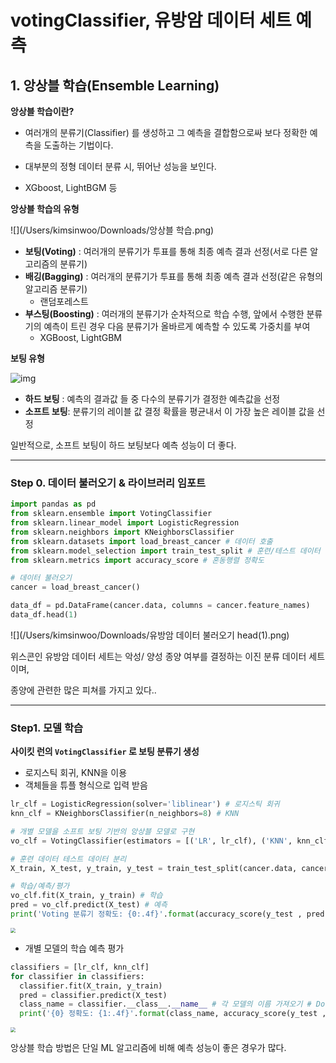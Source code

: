 # votingClassifier,  유방암 데이터 세트 예측

## 1. 앙상블 학습(Ensemble Learning)

**앙상블 학습이란?**

- 여러개의 분류기(Classifier) 를 생성하고 그 예측을 결합함으로싸 보다 정확한 예측을 도출하는 기법이다.

- 대부분의 정형 데이터 분류 시, 뛰어난 성능을 보인다.
- XGboost, LightBGM 등



**앙상블 학습의 유형**

![](/Users/kimsinwoo/Downloads/앙상블 학습.png)

- **보팅(Voting)** : 여러개의 분류기가 투표를 통해 최종 예측 결과 선정(서로 다른 알고리즘의 분류기)
- **배깅(Bagging)** :  여러개의 분류기가 투표를 통해 최종 예측 결과 선정(같은 유형의 알고리즘 분류기)
  - 랜덤포레스트
- **부스팅(Boosting)** : 여러개의 분류기가 순차적으로 학습 수행, 앞에서 수행한 분류기의 예측이 트린 경우 다음 분류기가 올바르게 예측할 수 있도록 가중치를 부여 
  - XGBoost, LightGBM



**보팅 유형**

![img](/Users/kimsinwoo/Downloads/img.png)

- **하드 보팅** : 예측의 결과값 들 중 다수의 분류기가 결정한 예측값을 선정
- **소프트 보팅**: 분류기의 레이블 값 결정 확률을 평균내서 이 가장 높은 레이블 값을 선정

일반적으로, 소프트 보팅이 하드 보팅보다 예측 성능이 더 좋다.

---

### Step 0. 데이터 불러오기 & 라이브러리 임포트

```python
import pandas as pd
from sklearn.ensemble import VotingClassifier 
from sklearn.linear_model import LogisticRegression
from sklearn.neighbors import KNeighborsClassifier
from sklearn.datasets import load_breast_cancer # 데이터 호출
from sklearn.model_selection import train_test_split # 훈련/테스트 데이터 분리
from sklearn.metrics import accuracy_score # 혼동행렬 정확도

# 데이터 불러오기
cancer = load_breast_cancer()

data_df = pd.DataFrame(cancer.data, columns = cancer.feature_names)
data_df.head(1)
```

![](/Users/kimsinwoo/Downloads/유방암 데이터 불러오기 head(1).png)

위스콘인 유방암 데이터 세트는 악성/ 양성 종양 여부를 결정하는 이진 분류 데이터 세트이며, 

종양에 관련한 많은 피쳐를 가지고 있다..

---

### Step1. 모델 학습

**사이킷 런의 `VotingClassifier` 로 보팅 분류기 생성**

- 로지스틱 회귀, KNN을 이용
- 객체들을 튜플 형식으로 입력 받음

```python
lr_clf = LogisticRegression(solver='liblinear') # 로지스틱 회귀
knn_clf = KNeighborsClassifier(n_neighbors=8) # KNN

# 개별 모델을 소프트 보팅 기반의 앙상블 모델로 구현
vo_clf = VotingClassifier(estimators = [('LR', lr_clf), ('KNN', knn_clf)], voting='soft') # 기본값 : hard

# 훈련 데이터 테스트 데이터 분리
X_train, X_test, y_train, y_test = train_test_split(cancer.data, cancer.target, test_size=0.2, random_state=1)

# 학습/예측/평가
vo_clf.fit(X_train, y_train) # 학습
pred = vo_clf.predict(X_test) # 예측
print('Voting 분류기 정확도: {0:.4f}'.format(accuracy_score(y_test , pred)))
```

<img src="/Users/kimsinwoo/Downloads/voting 분류기 정확도.png" style="zoom:50%;" />

- 개별 모델의 학습 예측 평가

```python
classifiers = [lr_clf, knn_clf]
for classifier in classifiers:
  classifier.fit(X_train, y_train)
  pred = classifier.predict(X_test)
  class_name = classifier.__class__.__name__ # 각 모델의 이름 가져오기 # Docstring 문법
  print('{0} 정확도: {1:.4f}'.format(class_name, accuracy_score(y_test , pred)))
```

<img src="/Users/kimsinwoo/Downloads/개별 모델의 학습 예측 평가.png" style="zoom:50%;" />



앙상블 학습 방법은 단일 ML 알고리즘에 비해 예측 성능이 좋은 경우가 많다.